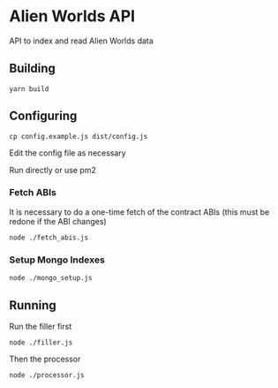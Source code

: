 # Alien Worlds API

API to index and read Alien Worlds data

## Building

`yarn build`

## Configuring

`cp config.example.js dist/config.js`

Edit the config file as necessary

Run directly or use pm2

### Fetch ABIs

It is necessary to do a one-time fetch of the contract ABIs (this must be redone if the ABI changes)

`node ./fetch_abis.js`

### Setup Mongo Indexes

`node ./mongo_setup.js`

## Running

Run the filler first

`node ./filler.js`

Then the processor

`node ./processor.js`
